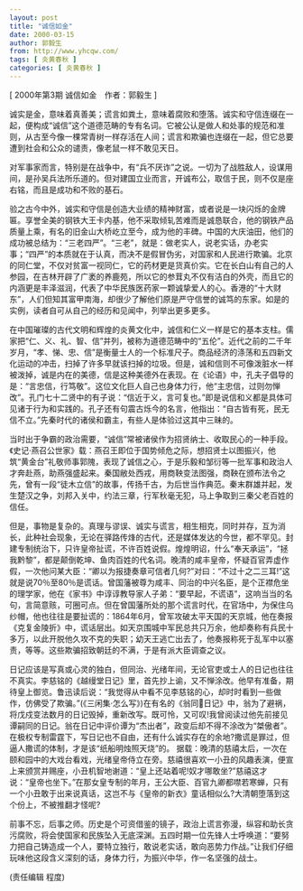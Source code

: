 ```yaml
---
layout: post
title: "诚信如金"
date: 2000-03-15
author: 郭毅生
from: http://www.yhcqw.com/
tags: [ 炎黄春秋 ]
categories: [ 炎黄春秋 ]
---
```



[ 2000年第3期 诚信如金　作者：郭毅生 ]


诚实是金，意味着真善美；谎言如粪土，意味着腐败和堕落。诚实和守信连缀在一起，便构成“诚信”这个道德范畴的专有名词。它被公认是做人和处事的规范和准则，从古至今像一棵常青树一样存活在人间；谎言和欺骗也连缀在一起，但它总要遭到社会和公众的谴责，像老鼠一样不敢见天日。


对军事家而言，特别是在战争中，有“兵不厌诈”之说。一切为了战胜敌人，设谋用间，是孙吴兵法所乐道的。但对建国立业而言，开诚布公，取信于民，则不仅是座右铭，而且是成功和不败的基石。


验之古今中外，诚实和守信是创造大业绩的精神财富，或者说是一块闪烁的金牌匾。享誉全美的钢铁大王卡内基，他不采取倾轧苦难而是诚恳联合，他的钢铁产品质量上乘，有名的旧金山大桥屹立至今，成为他的丰碑。中国的大庆油田，他们的成功被总结为：“三老四严”。“三老”，就是：做老实人，说老实话，办老实事；“四严”的本质就在于认真，而决不是假冒伪劣，对国家和人民进行欺骗。北京的同仁堂，不仅对贫富一视同仁，它的药材更是货真价实。它在长白山有自己的人参园，在吉林开辟了广袤的养鹿苑，所以它的参茸丸不仅有洁白的外壳，而且它的内涵更是丰泽滋润，代表了中华民族医药家一颗诚挚爱人的心。香港的“十大财东”，人们但知其富甲南海，却很少了解他们原是严守信誉的诚笃的东家。如是的实例，读者自可从自己的经历和见闻中，列举出更多更多。


在中国璀璨的古代文明和辉煌的炎黄文化中，诚信和仁义一样是它的基本支柱。儒家把“仁、义、礼、智、信”并列，被称为道德范畴中的“五伦”。近代之前的二千年岁月，“孝、悌、忠、信”是衡量士人的一个标准尺子。商品经济的涤荡和五四新文化运动的冲击，扫掉了许多早就该扫掉的垃圾。但是，诚和信则不可像泼脏水一样被泼掉，诚是内在的美德，信是这种美德外在表现。在《论语》中，孔夫子倡导的是：“言忠信，行笃敬”。这位文化巨人自己也身体力行，他“主忠信，过则勿惮改”。孔门七十二贤中的有子说：“信近于义，言可复也。”即是说信和义都是具体可见诸于行为和实践的。孔子还有句震古烁今的名言，他指出：“自古皆有死，民无信不立。”先秦时代的诸侯和霸主，有些人是体验过这其中三昧的。


当时出于争霸的政治需要，“诚信”常被诸侯作为招贤纳士、收取民心的一种手段。《史记·燕召公世家》载：燕召王即位于国势倾危之际，想招贤士以图振兴，他筑“黄金台”礼敬师事郭隗，表现了诚信之心，于是乐毅和邹衍等一批军事和政治人才奔赴燕，助燕强盛起来。秦国敝处西戎，用商鞅变法图强，商鞅在颁布法令之先，曾有一段“徒木立信”的故事，传扬千古，为后世当作典范。秦末群雄并起，发生楚汉之争，刘邦入关中，约法三章，行军秋毫无犯，马上争取到三秦父老百姓的信任。


但是，事物是复杂的。真理与谬误、诚实与谎言，相生相克，同时并存，互为消长，此种社会现象，无论在驿路传烽的古代，还是媒体发达的今世，都不罕见。封建专制统治下，只许皇帝扯谎，不许百姓说假。煌煌明诏，什么“奉天承运”，“拯我黔黎”，都是颠倒乾坤、鱼肉百姓的代名词。晚清的咸丰皇帝，怀疑百官弄虚作假，一次他问某大臣：“卿以为报捷奏章可信者几何?”对曰：“不过十之二三耳!”这就是说70％至80％是谎话。曾国藩被尊为咸丰、同治的中兴名臣，是个正襟危坐的理学家，他在《家书》中谆谆教导家人子弟：“要早起，不谎语”，这响当当的名句，言简意赅，可圈可点。但在曾国藩所处的那个谎言时代，在官场中，为保住乌纱帽，他也往往是要扯谎的：1864年6月，曾军攻破太平天国的天京城，他在奏报《克复金陵折》中，谎话层出。如天京围城中军民总共只万余，他却奏称有兵民十多万，以此开脱他久攻不克的失职；幼天王逃亡出去了，他奏报称死于乱军中以塞责，等等。这些欺骗招致朝廷的不满，于是有派大臣调查之议。


日记应该是写真或心灵的独白，但同治、光绪年间，无论官吏或士人的日记也往往不真实。李慈铭的《越缦堂日记》里，首先抄上谕，又不惮涂改。他早有准备，期待皇上御览。鲁迅读后说：“我觉得从中看不见李慈铭的心，却时时看到一些做作，仿佛受了欺骗。”(《三闲集·怎么写》)在有名的《翁同日记》中，翁为了避祸，将戊戍变法数月的日记毁掉，重新改写。既可怜，又可叹!我曾阅读过他先前接见谭嗣同的日记。翁在日记中评价谭为“杰出者”，政变后却不得不涂改为“桀傲者”。在极权专制雷霆下，写日记也不自由，还有什么诚实存在的余地?撒谎是罪过，但逼人撒谎的体制，才是该“纸船明烛照天烧”的。 
据载：晚清的慈禧太后，一次在颐和园中的大戏台看戏，光绪皇帝侍立在旁。慈禧很喜欢一小丑的风趣表演，便宣上来颁赏并赐座，小丑机智地谢道：“皇上还站着呢!奴才哪敢坐?”慈禧这才说：“皇帝也坐下。”在那女皇专制的年月，王公大臣、百官九卿都噤若寒蝉，只有一个小丑敢于出来说真话，这岂不与《皇帝的新衣》童话相似么?大清朝堕落到这个份上，不被推翻才怪呢?


前事不忘，后事之师。历史是个可资借鉴的镜子，政治上谎言弥漫，纵容和助长贪污腐败，将会使国家和民族坠入无底深渊。五四时期一位先锋人士呼唤道：“要努力把自己铸造成一个人，要特立独行，敢说老实话，敢向恶势力作战。”让我们仔细玩味他这段含义深刻的话，身体力行，为振兴中华，作一名坚强的战士。

(责任编辑 程度)


